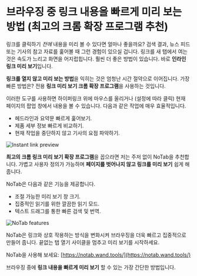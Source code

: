 # 브라우징 중 링크 내용을 빠르게 미리 보는 방법 (최고의 크롬 확장 프로그램 추천)

링크를 클릭하기 *전에* 내용을 미리 볼 수 있다면 얼마나 좋을까요? 검색 결과, 뉴스 피드 또는 기사의 참고 자료를 훑어볼 때 그런 경험이 있으실 겁니다. 링크를 새 탭에서 여는 것은 속도가 느리고 화면을 어지럽힙니다. 훨씬 더 좋은 방법이 있습니다. 바로 **인라인 링크 미리 보기**입니다.

**링크를 열지 않고 미리 보는 방법**을 익히는 것은 엄청난 시간 절약으로 이어집니다. 가장 빠른 방법은? 전용 **링크 미리 보기 크롬 확장 프로그램**을 사용하는 것입니다.

이러한 도구를 사용하면 하이퍼링크 위에 마우스를 올리거나 (설정에 따라 클릭) 현재 페이지의 팝업 창에서 내용을 볼 수 있습니다. 다음과 같은 작업에 매우 효율적입니다.
*   헤드라인과 요약문 빠르게 훑어보기.
*   제품 세부 정보 빠르게 비교하기.
*   현재 작업을 중단하지 않고 기사의 요점 파악하기.

![Instant link preview](images/notab1.png)

**최고의 크롬 링크 미리 보기 확장 프로그램**을 꼽으라면 저는 주저 없이 NoTab을 추천합니다. 가볍고 사용자 정의가 가능하며 **페이지를 벗어나지 않고 링크를 미리 보기** 쉽게 해줍니다.

NoTab은 다음과 같은 기능을 제공합니다.
*   조절 가능한 미리 보기 창 크기.
*   집중적인 읽기를 위한 깔끔한 읽기 모드.
*   텍스트 드래그를 통한 빠른 검색 및 번역.

![NoTab features](images/notab2.png)

NoTab은 링크와 상호 작용하는 방식을 변화시켜 브라우징을 더욱 빠르고 집중적으로 만들어 줍니다. 끝없는 탭 열기 사이클을 멈추고 미리 보기를 시작하세요.

NoTab을 사용해 보세요: [https://notab.wand.tools/](https://notab.wand.tools/)

브라우징 중에 **링크 내용을 빠르게 미리 보기** 할 수 있는 가장 간단한 방법입니다.
